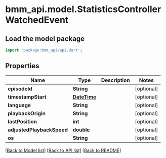 # bmm_api.model.StatisticsControllerWatchedEvent

## Load the model package
```dart
import 'package:bmm_api/api.dart';
```

## Properties
Name | Type | Description | Notes
------------ | ------------- | ------------- | -------------
**episodeId** | **String** |  | [optional] 
**timestampStart** | [**DateTime**](DateTime.md) |  | [optional] 
**language** | **String** |  | [optional] 
**playbackOrigin** | **String** |  | [optional] 
**lastPosition** | **int** |  | [optional] 
**adjustedPlaybackSpeed** | **double** |  | [optional] 
**os** | **String** |  | [optional] 

[[Back to Model list]](../README.md#documentation-for-models) [[Back to API list]](../README.md#documentation-for-api-endpoints) [[Back to README]](../README.md)


